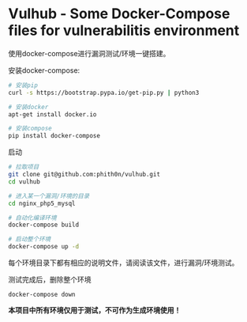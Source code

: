 # Vulhub - Some Docker-Compose files for vulnerabilitis environment

使用docker-compose进行漏洞测试/环境一键搭建。

安装docker-compose:

```bash
# 安装pip
curl -s https://bootstrap.pypa.io/get-pip.py | python3

# 安装docker
apt-get install docker.io

# 安装compose
pip install docker-compose 
```

启动

```bash
# 拉取项目
git clone git@github.com:phith0n/vulhub.git
cd vulhub

# 进入某一个漏洞/环境的目录
cd nginx_php5_mysql

# 自动化编译环境
docker-compose build

# 启动整个环境
docker-compose up -d
```

每个环境目录下都有相应的说明文件，请阅读该文件，进行漏洞/环境测试。

测试完成后，删除整个环境

```
docker-compose down
```

**本项目中所有环境仅用于测试，不可作为生成环境使用！**